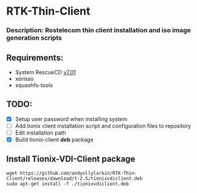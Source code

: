 # RTK-Thin-Client
### Description: Rostelecom thin client installation and iso image generation scripts

## Requirements:
- System RescueCD [v7.01](https://osdn.net/projects/systemrescuecd/storage/releases/7.01/systemrescue-7.01-amd64.iso)<br>
- xorisso<br>
- squashfs-tools<br>
## TODO:
- [x] Setup user password when installing system<br>
- [ ] Add tionix client installation script and configuration files to repository<br> 
- [ ] Edit installation path<br>
- [x] Build tionix-client **deb** package

## Install Tionix-VDI-Client package
```shell
wget https://github.com/andyollylarkin/RTK-Thin-Client/releases/download/t-2.5/tionixvdiclient.deb
sudo apt-get install -f ./tionixvdiclient.deb
```

